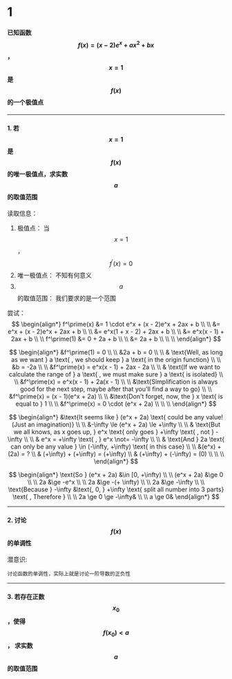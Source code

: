 # 1

#### 已知函数 $$f(x) = (x - 2)e^x + ax^2 + bx$$ ， $$x = 1$$ 是 $$f(x)$$ 的一个极值点

___

#### 1. 若 $$x = 1$$ 是 $$f(x)$$ 的唯一极值点，求实数 $$a$$ 的取值范围

读取信息：
1. 极值点： 当 $$x = 1$$， $$f^\prime(x) = 0$$
2. 唯一极值点： 不知有何意义
3. $$a$$ 的取值范围： 我们要求的是一个范围

尝试：
$$
\begin{align*}
f^\prime(x) &= 1 \cdot e^x + (x - 2)e^x + 2ax + b
\\ \\
&= e^x + (x - 2)e^x + 2ax + b
\\ \\
&= e^x(1 + x - 2) + 2ax + b
\\ \\
&= e^x(x - 1) + 2ax + b
\\ \\
f^\prime(1) &= 0 + 2a + b
\\ \\
&= 2a + b
\\ \\ \\
\end{align*}
$$

$$
\begin{align*}
&f^\prime(1) = 0
\\ \\
&2a + b = 0
\\ \\
& \text{Well, as long as we want } a \text{ , we should keep } a \text{ in the origin function}
\\ \\
&b = -2a
\\ \\
&f^\prime(x) = e^x(x - 1) + 2ax - 2a
\\ \\
& \text{If we want to calculate the range of } a \text{ , we must make sure } a \text{ is isolated}
\\ \\
&f^\prime(x) = e^x(x - 1) + 2a(x - 1)
\\ \\
&\text{Simplification is always good for the next step, maybe after that you'll find a way to go}
\\ \\
&f^\prime(x) = (x - 1)(e^x + 2a)
\\ \\
&\text{Don't forget, now, the } x \text{ is equal to } 1
\\ \\
&f^\prime(x) = 0 \cdot (e^x + 2a)
\\ \\ \\
\end{align*}
$$

$$
\begin{align*}
&\text{It seems like } (e^x + 2a) \text{ could be any value!(Just an imagination)}
\\ \\
&-\infty \le (e^x + 2a) \le +\infty
\\ \\
& \text{But we all knows, as x goes up, } e^x \text{ only goes } +\infty \text{ , not } -\infty
\\ \\
& e^x = +\infty \text{ , } e^x \not= -\infty
\\ \\
& \text{And } 2a \text{ can only be any value } \in (-\infty, +\infty) \text{ in this case}
\\ \\
&(e^x) + (2a) = ?
\\
& (+\infty) + (+\infty) = (+\infty)
\\
& (+\infty) + (-\infty) = (0)
\\ \\ \\
\end{align*}
$$

$$
\begin{align*}
\text{So } (e^x + 2a) &\in [0, +\infty)
\\ \\
(e^x + 2a) &\ge 0
\\ \\
2a &\ge -e^x
\\ \\
2a &\ge -(+ \infty)
\\ \\
2a &\ge -\infty
\\ \\
\text{Because } -\infty &\text{, 0, } +\infty \text{ split all number into 3 parts} \text{ , Therefore }
\\ \\
2a \ge 0 \ge -\infty&
\\ \\
a \ge 0&
\end{align*}
$$
___

#### 2. 讨论 $$f(x)$$ 的单调性

潜意识:

    讨论函数的单调性，实际上就是讨论一阶导数的正负性
___

#### 3. 若存在正数 $$x_0$$ ，使得 $$f(x_0) < a$$ ， 求实数 $$a$$ 的取值范围

